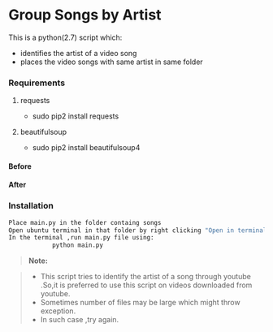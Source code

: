 # Group Songs by Artist 
This is a python(2.7) script which:
  - identifies the artist of a  video song
  - places the video songs with same artist in same folder
### Requirements
1. requests
    - sudo pip2 install requests
    
2. beautifulsoup
    - sudo pip2 install beautifulsoup4

#### Before
[](https://github.com/ishan-nitj/Group-Songs-By-Artist/blob/master/Before.png)

#### After
[](https://github.com/ishan-nitj/Group-Songs-By-Artist/blob/master/After.png)
### Installation

```sh
Place main.py in the folder containg songs
Open ubuntu terminal in that folder by right clicking "Open in terminal"
In the terminal ,run main.py file using:
            python main.py
```

> **Note:**

> - This script tries to identify the artist of a song through youtube .So,it is preferred to use this script on videos downloaded from youtube.
> - Sometimes number of files may be large which might throw exception.
> - In such case ,try again.
